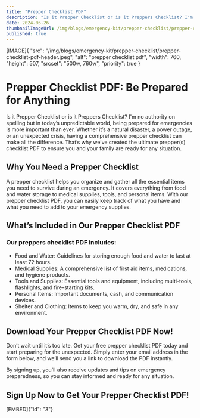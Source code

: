 ```yaml
---
title: "Prepper Checklist PDF"
description: "Is it Prepper Checklist or is it Preppers Checklist? I'm no authority on spelling but in today’s unpredictable world, being prepared for emergencies is more important than ever."
date: 2024-06-26
thumbnailImageUrl: /img/blogs/emergency-kit/prepper-checklist/prepper-checklist-pdf-thumbnail.png
published: true
---
```


[IMAGE]{ "src": "/img/blogs/emergency-kit/prepper-checklist/prepper-checklist-pdf-header.jpeg", "alt": "prepper checklist pdf", "width": 760, "height": 507, "srcset": "500w, 760w", "priority": true }

# Prepper Checklist PDF: Be Prepared for Anything

Is it Prepper Checklist or is it Preppers Checklist? I'm no authority on spelling but in today’s unpredictable world, being prepared for emergencies is more important than ever. Whether it’s a natural disaster, a power outage, or an unexpected crisis, having a comprehensive prepper checklist can make all the difference. That’s why we’ve created the ultimate prepper(s) checklist PDF to ensure you and your family are ready for any situation.

## Why You Need a Prepper Checklist

A prepper checklist helps you organize and gather all the essential items you need to survive during an emergency. It covers everything from food and water storage to medical supplies, tools, and personal items. With our prepper checklist PDF, you can easily keep track of what you have and what you need to add to your emergency supplies.

## What’s Included in Our Prepper Checklist PDF

### Our preppers checklist PDF includes:

-	Food and Water: Guidelines for storing enough food and water to last at least 72 hours.
-	Medical Supplies: A comprehensive list of first aid items, medications, and hygiene products.
-	Tools and Supplies: Essential tools and equipment, including multi-tools, flashlights, and fire-starting kits.
-	Personal Items: Important documents, cash, and communication devices.
-	Shelter and Clothing: Items to keep you warm, dry, and safe in any environment.

## Download Your Prepper Checklist PDF Now!

Don’t wait until it’s too late. Get your free prepper checklist PDF today and start preparing for the unexpected. Simply enter your email address in the form below, and we’ll send you a link to download the PDF instantly.

By signing up, you’ll also receive updates and tips on emergency preparedness, so you can stay informed and ready for any situation.

## Sign Up Now to Get Your Prepper Checklist PDF!
[EMBED]{"id": "3"}
